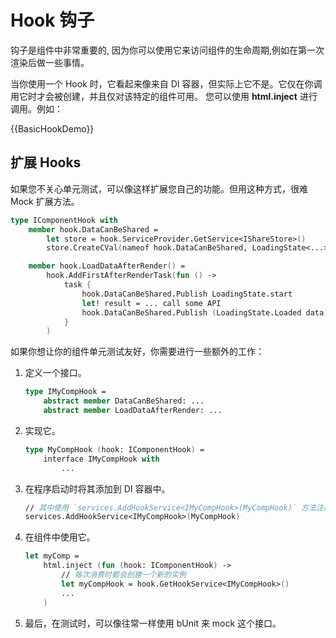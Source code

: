 # Hook 钩子

钩子是组件中非常重要的, 因为你可以使用它来访问组件的生命周期,例如在第一次渲染后做一些事情。

当你使用一个 Hook 时，它看起来像来自 DI 容器，但实际上它不是。它仅在你调用它时才会被创建，并且仅对该特定的组件可用。 您可以使用 **html.inject** 进行调用。例如：

{{BasicHookDemo}}

## 扩展 Hooks

如果您不关心单元测试，可以像这样扩展您自己的功能。但用这种方式，很难 Mock 扩展方法。

```fsharp
type IComponentHook with
    member hook.DataCanBeShared =
        let store = hook.ServiceProvider.GetService<IShareStore>()
        store.CreateCVal(nameof hook.DataCanBeShared, LoadingState<...>.NotStartYet)

    member hook.LoadDataAfterRender() =
        hook.AddFirstAfterRenderTask(fun () ->
            task {
                hook.DataCanBeShared.Publish LoadingState.start
                let! result = ... call some API
                hook.DataCanBeShared.Publish (LoadingState.Loaded data)
            }
        )
```

如果你想让你的组件单元测试友好，你需要进行一些额外的工作：

1. 定义一个接口。

    ```fsharp
    type IMyCompHook =
        abstract member DataCanBeShared: ...
        abstract member LoadDataAfterRender: ...
    ```

2. 实现它。

    ```fsharp
    type MyCompHook (hook: IComponentHook) =
        interface IMyCompHook with
            ...
    ```

3. 在程序启动时将其添加到 DI 容器中。

    ```fsharp
    // 其中使用 `services.AddHookService<IMyCompHook>(MyCompHook)` 方法注册一个单例工厂函数，以供消费者使用。
    services.AddHookService<IMyCompHook>(MyCompHook)
    ```

3. 在组件中使用它。

    ```fsharp
    let myComp =
        html.inject (fun (hook: IComponentHook) ->
            // 每次消费时都会创建一个新的实例
            let myCompHook = hook.GetHookService<IMyCompHook>()
            ...
        )
    ```

4. 最后，在测试时，可以像往常一样使用 bUnit 来 mock 这个接口。
